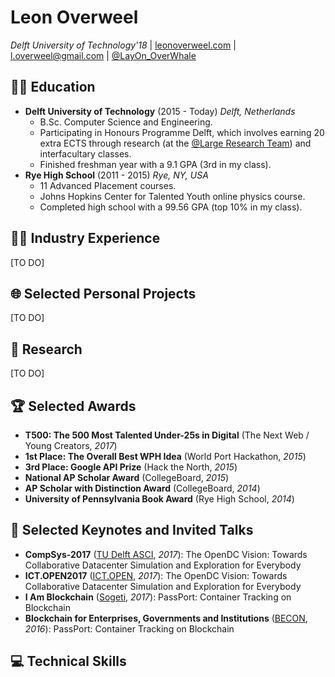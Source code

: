 # Leon Overweel

_Delft University of Technology'18_ | [leonoverweel.com](http://leonoverweel.com) | [l.overweel@gmail.com](mailto:l.overweel@gmail.com) | [@LayOn_OverWhale](https://twitter.com/layon_OverWhale)

## 👨‍🎓 Education

- **Delft University of Technology** (2015 - Today) _Delft, Netherlands_
  - B.Sc. Computer Science and Engineering.
  - Participating in Honours Programme Delft, which involves earning 20 extra ECTS through research (at the [@Large Research Team](https://atlarge-research.com/)) and interfacultary classes.
  - Finished freshman year with a 9.1 GPA (3rd in my class).
- **Rye High School** (2011 - 2015) _Rye, NY, USA_
  - 11 Advanced Placement courses.
  - Johns Hopkins Center for Talented Youth online physics course.
  - Completed high school with a 99.56 GPA (top 10% in my class).

## 👨‍💻 Industry Experience

[TO DO]

## 🌐 Selected Personal Projects

[TO DO]

## 📜 Research

[TO DO]

## 🏆 Selected Awards

- **T500: The 500 Most Talented Under-25s in Digital** (The Next Web / Young Creators, _2017_)
- **1st Place: The Overall Best WPH Idea** (World Port Hackathon, _2015_)
- **3rd Place: Google API Prize** (Hack the North, _2015_)
- **National AP Scholar Award** (CollegeBoard, _2015_)
- **AP Scholar with Distinction Award** (CollegeBoard, _2014_)
- **University of Pennsylvania Book Award** (Rye High School, _2014_)

## 💬 Selected Keynotes and Invited Talks

- **CompSys-2017** ([TU Delft ASCI](http://www.asci.tudelft.nl/), _2017_): The OpenDC Vision: Towards Collaborative Datacenter Simulation and Exploration for Everybody
- **ICT.OPEN2017** ([ICT.OPEN](http://www.ictopen.nl/), _2017_): The OpenDC Vision: Towards Collaborative Datacenter Simulation and Exploration for Everybody
- **I Am Blockchain** ([Sogeti](https://www.sogeti.nl/), _2017_): PassPort: Container Tracking on Blockchain
- **Blockchain for Enterprises, Governments and Institutions** ([BECON](http://www.becon.global/), _2016_): PassPort: Container Tracking on Blockchain

## 💻 Technical Skills
